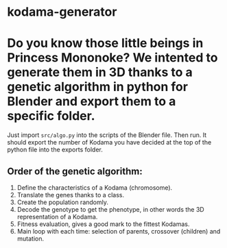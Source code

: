 # kodama-generator
Do you know those little beings in Princess Mononoke? We intented to generate them in 3D thanks to a genetic algorithm in python for Blender and export them to a specific folder.
======
Just import ```src/algo.py``` into the scripts of the Blender file. Then run. It should export the number of Kodama you have decided at the top of the python file into the exports folder.

## Order of the genetic algorithm:
1. Define the characteristics of a Kodama (chromosome).
2. Translate the genes thanks to a class.
3. Create the population randomly.
4. Decode the genotype to get the phenotype, in other words the 3D representation of a Kodama.
7. Fitness evaluation, gives a good mark to the fittest Kodamas.
10. Main loop with each time: selection of parents, crossover (children) and mutation.
